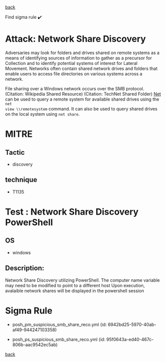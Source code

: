 
[back](../index.md)

Find sigma rule :heavy_check_mark: 

# Attack: Network Share Discovery 

Adversaries may look for folders and drives shared on remote systems as a means of identifying sources of information to gather as a precursor for Collection and to identify potential systems of interest for Lateral Movement. Networks often contain shared network drives and folders that enable users to access file directories on various systems across a network. 

File sharing over a Windows network occurs over the SMB protocol. (Citation: Wikipedia Shared Resource) (Citation: TechNet Shared Folder) [Net](https://attack.mitre.org/software/S0039) can be used to query a remote system for available shared drives using the <code>net view \\\\remotesystem</code> command. It can also be used to query shared drives on the local system using <code>net share</code>.

# MITRE
## Tactic
  - discovery


## technique
  - T1135


# Test : Network Share Discovery PowerShell
## OS
  - windows


## Description:
Network Share Discovery utilizing PowerShell. The computer name variable may need to be modified to point to a different host
Upon execution, avalaible network shares will be displayed in the powershell session


# Sigma Rule
 - posh_pm_suspicious_smb_share_reco.yml (id: 6942bd25-5970-40ab-af49-944247103358)

 - posh_ps_suspicious_smb_share_reco.yml (id: 95f0643a-ed40-467c-806b-aac9542ec5ab)



[back](../index.md)
